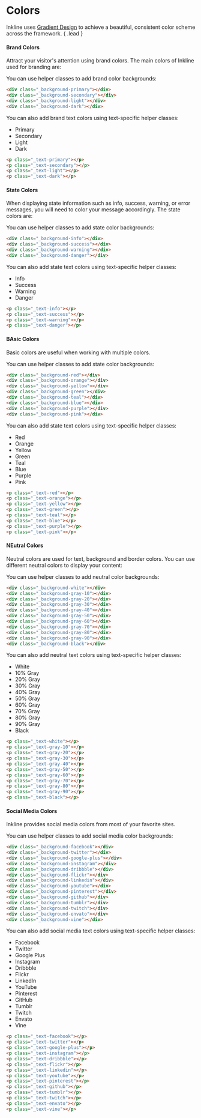 # Colors
Inkline uses [Gradient Design](http://inkline.io) to achieve a beautiful, consistent color scheme across the framework. { .lead }

#### Brand Colors
Attract your visitor's attention using brand colors. The main colors of Inkline used for branding are:

<i-row>
    <i-column xs="3">
        <color-box type="primary" title="Primary" description="#24C6DC ~ #514A9D"></color-box>
    </i-column>
    <i-column xs="3">
        <color-box type="secondary" title="Secondary" description="#C33764 ~ #1D2671"></color-box>
    </i-column>
    <i-column xs="3">
        <color-box type="light" title="Light" description="#F8F9FA ~ #E9ECEf"></color-box>
    </i-column>
    <i-column xs="3">
        <color-box type="dark" title="Dark" description="#343A40 ~ #212529"></color-box>
    </i-column>
</i-row>

You can use helper classes to add brand color backgrounds:

~~~html
<div class="_background-primary"></div>
<div class="_background-secondary"></div>
<div class="_background-light"></div>
<div class="_background-dark"></div>
~~~

You can also add brand text colors using text-specific helper classes:

<ul class="-inline">
    <li class="_text-primary">Primary</li>
    <li class="_text-secondary">Secondary</li>
    <li class="_text-light">Light</li>
    <li class="_text-dark">Dark</li>
</ul>

~~~html
<p class="_text-primary"></p>
<p class="_text-secondary"></p>
<p class="_text-light"></p>
<p class="_text-dark"></p>
~~~


#### State Colors
When displaying state information such as info, success, warning, or error messages, you will need to color your message accordingly. The state colors are:

<i-row>
    <i-column xs="3">
        <color-box type="info" title="Info" description="#43B7DC ~ #506EE5"></color-box>
    </i-column>
    <i-column xs="3">
        <color-box type="success" title="Success" description="#38EF7D ~ #11998E"></color-box>
    </i-column>
    <i-column xs="3">
        <color-box type="warning" title="Warning" description="#EEA849 ~ #F46B45"></color-box>
    </i-column>
    <i-column xs="3">
        <color-box type="danger" title="Danger" description="#FF7968 ~ #CB2D3E"></color-box>
    </i-column>
</i-row>

You can use helper classes to add state color backgrounds:

~~~html
<div class="_background-info"></div>
<div class="_background-success"></div>
<div class="_background-warning"></div>
<div class="_background-danger"></div>
~~~

You can also add state text colors using text-specific helper classes:

<ul class="-inline">
    <li class="_text-info">Info</li>
    <li class="_text-success">Success</li>
    <li class="_text-warning">Warning</li>
    <li class="_text-danger">Danger</li>
</ul>

~~~html
<p class="_text-info"></p>
<p class="_text-success"></p>
<p class="_text-warning"></p>
<p class="_text-danger"></p>
~~~


#### BAsic Colors
Basic colors are useful when working with multiple colors.

<i-row>
    <i-column xs="3">
        <color-box type="red" title="Red" description="#FF7968 ~ #CB2D3E"></color-box>
    </i-column>
    <i-column xs="3">
        <color-box type="orange" title="Orange" description="#EEA849 ~ #F46B45"></color-box>
    </i-column>
    <i-column xs="3">
        <color-box type="yellow" title="Yellow" description="#FFE359 ~ #FFBE21"></color-box>
    </i-column>
    <i-column xs="3">
        <color-box type="green" title="Green" description="#38EF7D ~ #11998E"></color-box>
    </i-column>
    <i-column xs="3">
        <color-box type="teal" title="Teal" description="#37F7DF ~ #00AAA1"></color-box>
    </i-column>
    <i-column xs="3">
        <color-box type="blue" title="Blue" description="#43B7DC ~ #506EE5"></color-box>
    </i-column>
    <i-column xs="3">
        <color-box type="purple" title="Purple" description="#6A89D2 ~ #4B39B9"></color-box>
    </i-column>
    <i-column xs="3">
        <color-box type="pink" title="Pink" description="#FF7698 ~ #FF2C59"></color-box>
    </i-column>
</i-row>

You can use helper classes to add state color backgrounds:

~~~html
<div class="_background-red"></div>
<div class="_background-orange"></div>
<div class="_background-yellow"></div>
<div class="_background-green"></div>
<div class="_background-teal"></div>
<div class="_background-blue"></div>
<div class="_background-purple"></div>
<div class="_background-pink"></div>
~~~

You can also add state text colors using text-specific helper classes:

<ul class="-inline">
    <li class="_text-red">Red</li>
    <li class="_text-orange">Orange</li>
    <li class="_text-yellow">Yellow</li>
    <li class="_text-green">Green</li>
    <li class="_text-teal">Teal</li>
    <li class="_text-blue">Blue</li>
    <li class="_text-purple">Purple</li>
    <li class="_text-pink">Pink</li>
</ul>

~~~html
<p class="_text-red"></p>
<p class="_text-orange"></p>
<p class="_text-yellow"></p>
<p class="_text-green"></p>
<p class="_text-teal"></p>
<p class="_text-blue"></p>
<p class="_text-purple"></p>
<p class="_text-pink"></p>
~~~


#### NEutral Colors
Neutral colors are used for text, background and border colors. You can use different neutral colors to display your content:

<i-row>
    <i-column xs="3">
        <color-box type="white" title="White" description="#FFFFFF ~ #FCFDFB"></color-box>
    </i-column>
    <i-column xs="3">
        <color-box type="gray-10" title="10% Gray" description="#FCFDFB ~ #F8F9FA"></color-box>
    </i-column>
    <i-column xs="3">
        <color-box type="gray-20" title="20% Gray" description="#F8F9FA ~ #E9ECEF"></color-box>
    </i-column>
    <i-column xs="3">
        <color-box type="gray-30" title="30% Gray" description="#E9ECEF ~ #DEE2E6"></color-box>
    </i-column>
    <i-column xs="3">
        <color-box type="gray-40" title="40% Gray" description="#DEE2E6 ~ #CEd4DA"></color-box>
    </i-column>
    <i-column xs="3">
        <color-box type="gray-50" title="50% Gray" description="#CEd4DA ~ #ADB5BD"></color-box>
    </i-column>
    <i-column xs="3">
        <color-box type="gray-60" title="60% Gray" description="#ADB5BD ~ #868E96"></color-box>
    </i-column>
    <i-column xs="3">
        <color-box type="gray-70" title="70% Gray" description="#868E96 ~ #495057"></color-box>
    </i-column>
    <i-column xs="3">
        <color-box type="gray-80" title="80% Gray" description="#495057 ~ #343A40"></color-box>
    </i-column>
    <i-column xs="3">
        <color-box type="gray-90" title="90% Gray" description="#343A40 ~ #212529"></color-box>
    </i-column>
    <i-column xs="3">
        <color-box type="black" title="Black" description="#212529 ~ #000000"></color-box>
    </i-column>
</i-row>


You can use helper classes to add neutral color backgrounds:

~~~html
<div class="_background-white"></div>
<div class="_background-gray-10"></div>
<div class="_background-gray-20"></div>
<div class="_background-gray-30"></div>
<div class="_background-gray-40"></div>
<div class="_background-gray-50"></div>
<div class="_background-gray-60"></div>
<div class="_background-gray-70"></div>
<div class="_background-gray-80"></div>
<div class="_background-gray-90"></div>
<div class="_background-black"></div>
~~~

You can also add neutral text colors using text-specific helper classes:

<ul class="-inline">
    <li class="_text-white _background-black">White</li>
    <li class="_text-gray-10">10% Gray</li>
    <li class="_text-gray-20">20% Gray</li>
    <li class="_text-gray-30">30% Gray</li>
    <li class="_text-gray-40">40% Gray</li>
    <li class="_text-gray-50">50% Gray</li>
    <li class="_text-gray-60">60% Gray</li>
    <li class="_text-gray-70">70% Gray</li>
    <li class="_text-gray-80">80% Gray</li>
    <li class="_text-gray-90">90% Gray</li>
    <li class="_text-black">Black</li>
</ul>

~~~html
<p class="_text-white"></p>
<p class="_text-gray-10"></p>
<p class="_text-gray-20"></p>
<p class="_text-gray-30"></p>
<p class="_text-gray-40"></p>
<p class="_text-gray-50"></p>
<p class="_text-gray-60"></p>
<p class="_text-gray-70"></p>
<p class="_text-gray-80"></p>
<p class="_text-gray-90"></p>
<p class="_text-black"></p>
~~~


#### Social Media Colors
Inkline provides social media colors from most of your favorite sites.

<i-row>
    <i-column xs="3">
        <color-box type="facebook" title="Facebook" description="#4A7AC9 ~ #3B5998"></color-box>
    </i-column>
    <i-column xs="3">
        <color-box type="twitter" title="Twitter" description="#57C5FF ~ #1C8DDA"></color-box>
    </i-column>
    <i-column xs="3">
        <color-box type="google-plus" title="Google Plus" description="#DD5F4B ~ #DD3A27"></color-box>
    </i-column>
    <i-column xs="3">
        <color-box type="instagram" title="Instagram" description="#833AB4 ~ #FD1D1D ~ #FCB045"></color-box>
    </i-column>
    <i-column xs="3">
        <color-box type="dribbble" title="Dribbble" description="#FF64A3 ~ #D13E83"></color-box>
    </i-column>
    <i-column xs="3">
        <color-box type="behance" title="Behance" description="#4F88FF ~ #1769FF"></color-box>
    </i-column>
    <i-column xs="3">
        <color-box type="flickr" title="Flickr" description="#FF669C ~ #D6006E"></color-box>
    </i-column>
    <i-column xs="3">
        <color-box type="linkedin" title="LinkedIn" description="#00AAFF ~ #0077B5"></color-box>
    </i-column>
    <i-column xs="3">
        <color-box type="youtube" title="YouTube" description="#E5504c ~ #B31217"></color-box>
    </i-column>
    <i-column xs="3">
        <color-box type="pinterest" title="Pinterest" description="#FF4D56 ~ #BD081C"></color-box>
    </i-column>
    <i-column xs="3">
        <color-box type="github" title="Github" description="#424242 ~ #333333"></color-box>
    </i-column>
    <i-column xs="3">
        <color-box type="tumblr" title="Tumblr" description="#536884 ~ #35465C"></color-box>
    </i-column>
    <i-column xs="3">
        <color-box type="twitch" title="Twitch" description="#8B6CCB ~ #6441A5"></color-box>
    </i-column>
    <i-column xs="3">
        <color-box type="envato" title="Envato" description="#B2D068 ~ #6EB516"></color-box>
    </i-column>
    <i-column xs="3">
        <color-box type="vine" title="Vine" description="#30D6A9 ~ #00AE81"></color-box>
    </i-column>
</i-row>

You can use helper classes to add social media color backgrounds:

~~~html
<div class="_background-facebook"></div>
<div class="_background-twitter"></div>
<div class="_background-google-plus"></div>
<div class="_background-instagram"></div>
<div class="_background-dribbble"></div>
<div class="_background-flickr"></div>
<div class="_background-linkedin"></div>
<div class="_background-youtube"></div>
<div class="_background-pinterest"></div>
<div class="_background-github"></div>
<div class="_background-tumblr"></div>
<div class="_background-twitch"></div>
<div class="_background-envato"></div>
<div class="_background-vine"></div>
~~~

You can also add social media text colors using text-specific helper classes:

<ul class="-inline">
    <li class="_text-facebook">Facebook</li>
    <li class="_text-twitter">Twitter</li>
    <li class="_text-google-plus">Google Plus</li>
    <li class="_text-instagram">Instagram</li>
    <li class="_text-dribbble">Dribbble</li>
    <li class="_text-flickr">Flickr</li>
    <li class="_text-linkedin">LinkedIn</li>
    <li class="_text-youtube">YouTube</li>
    <li class="_text-pinterest">Pinterest</li>
    <li class="_text-github">GitHub</li>
    <li class="_text-tumblr">Tumblr</li>
    <li class="_text-twitch">Twitch</li>
    <li class="_text-envato">Envato</li>
    <li class="_text-vine">Vine</li>
</ul>

~~~html
<p class="_text-facebook"></p>
<p class="_text-twitter"></p>
<p class="_text-google-plus"></p>
<p class="_text-instagram"></p>
<p class="_text-dribbble"></p>
<p class="_text-flickr"></p>
<p class="_text-linkedin"></p>
<p class="_text-youtube"></p>
<p class="_text-pinterest"></p>
<p class="_text-github"></p>
<p class="_text-tumblr"></p>
<p class="_text-twitch"></p>
<p class="_text-envato"></p>
<p class="_text-vine"></p>
~~~
